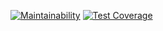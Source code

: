 [![Maintainability](https://api.codeclimate.com/v1/badges/2c31bda163eca9fa6335/maintainability)](https://codeclimate.com/github/sandraLbdv/frontend-project-lvl3/maintainability)
[![Test Coverage](https://api.codeclimate.com/v1/badges/2c31bda163eca9fa6335/test_coverage)](https://codeclimate.com/github/sandraLbdv/frontend-project-lvl3/test_coverage)